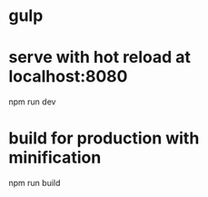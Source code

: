 # gulp

# serve with hot reload at localhost:8080
npm run dev

# build for production with minification
npm run build
